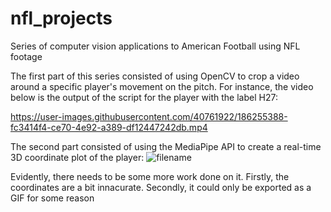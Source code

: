 # nfl_projects
Series of computer vision applications to American Football using NFL footage

The first part of this series consisted of using OpenCV to crop a video around a specific player's movement on the pitch. 
For instance, the video below is the output of the script for the player with the label H27:





https://user-images.githubusercontent.com/40761922/186255388-fc3414f4-ce70-4e92-a389-df12447242db.mp4


The second part consisted of using the MediaPipe API to create a real-time 3D coordinate plot of the player:
![filename](https://user-images.githubusercontent.com/40761922/186255050-272db0fe-3c3b-4248-a2f9-560fee965c03.gif)

Evidently, there needs to be some more work done on it. Firstly, the coordinates are a bit innacurate. Secondly, it could only be exported as a GIF for some reason

